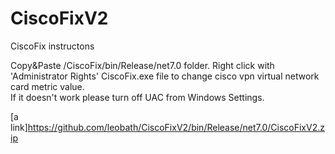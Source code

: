 # CiscoFixV2


CiscoFix instructons

Copy&Paste /CiscoFix/bin/Release/net7.0 folder. Right click with 'Administrator Rights' CiscoFix.exe file to change cisco vpn virtual network card metric value.   
If it doesn't work please turn off UAC from Windows Settings.

[a link]https://github.com/leobath/CiscoFixV2/bin/Release/net7.0/CiscoFixV2.zip
